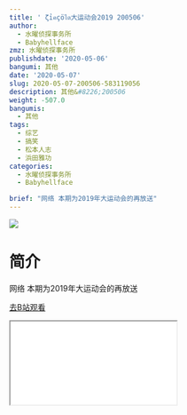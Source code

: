 ```yaml
---
title: ' ζỉคçöไต大运动会2019 200506'
author:
  - 水曜侦探事务所
  - Babyhellface
zmz: 水曜侦探事务所
publishdate: '2020-05-06'
bangumi: 其他
date: '2020-05-07'
slug: 2020-05-07-200506-583119056
description: 其他&#8226;200506
weight: -507.0
bangumis:
  - 其他
tags:
  - 综艺
  - 搞笑
  - 松本人志
  - 浜田雅功
categories:
  - 水曜侦探事务所
  - Babyhellface

brief: "网络 本期为2019年大运动会的再放送"
---
```

![](https://raw.githubusercontent.com/tcgriffith/owaraisite/master/static/tmpimg/116e3bd86d7f85480956c63ec52beff39b6d22f8.jpg.480.jpg)
# 简介  
网络
本期为2019年大运动会的再放送  

[去B站观看](https://www.bilibili.com/video/av583119056/)
<div class ="resp-container"><iframe class="testiframe" src="//player.bilibili.com/player.html?aid=583119056"", scrolling="no", allowfullscreen="true" > </iframe></div> 
